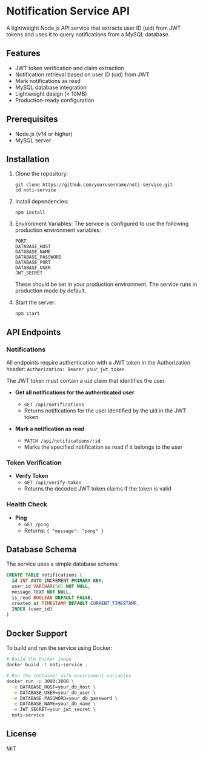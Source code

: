 # Notification Service API

A lightweight Node.js API service that extracts user ID (uid) from JWT tokens and uses it to query notifications from a MySQL database.

## Features

- JWT token verification and claim extraction
- Notification retrieval based on user ID (uid) from JWT
- Mark notifications as read
- MySQL database integration
- Lightweight design (< 10MB)
- Production-ready configuration

## Prerequisites

- Node.js (v14 or higher)
- MySQL server

## Installation

1. Clone the repository:
   ```
   git clone https://github.com/yourusername/noti-service.git
   cd noti-service
   ```

2. Install dependencies:
   ```
   npm install
   ```

3. Environment Variables:
   The service is configured to use the following production environment variables:
   ```
   PORT
   DATABASE_HOST
   DATABASE_NAME
   DATABASE_PASSWORD
   DATABASE_PORT
   DATABASE_USER
   JWT_SECRET
   ```
   
   These should be set in your production environment. The service runs in production mode by default.

4. Start the server:
   ```
   npm start
   ```

## API Endpoints

### Notifications

All endpoints require authentication with a JWT token in the Authorization header:
`Authorization: Bearer your_jwt_token`

The JWT token must contain a `uid` claim that identifies the user.

- **Get all notifications for the authenticated user**
  - `GET /api/notifications`
  - Returns notifications for the user identified by the uid in the JWT token

- **Mark a notification as read**
  - `PATCH /api/notifications/:id`
  - Marks the specified notification as read if it belongs to the user

### Token Verification

- **Verify Token**
  - `GET /api/verify-token`
  - Returns the decoded JWT token claims if the token is valid

### Health Check

- **Ping**
  - `GET /ping`
  - Returns: `{ "message": "pong" }`

## Database Schema

The service uses a simple database schema:

```sql
CREATE TABLE notifications (
  id INT AUTO_INCREMENT PRIMARY KEY,
  user_id VARCHAR(50) NOT NULL,
  message TEXT NOT NULL,
  is_read BOOLEAN DEFAULT FALSE,
  created_at TIMESTAMP DEFAULT CURRENT_TIMESTAMP,
  INDEX (user_id)
)
```

## Docker Support

To build and run the service using Docker:

```bash
# Build the Docker image
docker build -t noti-service .

# Run the container with environment variables
docker run -p 3000:3000 \
  -e DATABASE_HOST=your_db_host \
  -e DATABASE_USER=your_db_user \
  -e DATABASE_PASSWORD=your_db_password \
  -e DATABASE_NAME=your_db_name \
  -e JWT_SECRET=your_jwt_secret \
  noti-service
```

## License

MIT 